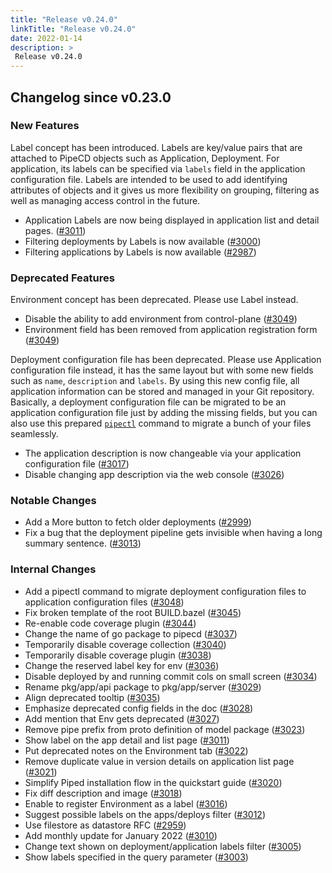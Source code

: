 ```yaml
---
title: "Release v0.24.0"
linkTitle: "Release v0.24.0"
date: 2022-01-14
description: >
 Release v0.24.0
---
```


## Changelog since v0.23.0

### New Features

Label concept has been introduced. Labels are key/value pairs that are attached to PipeCD objects such as Application, Deployment. For application, its labels can be specified via `labels` field in the application configuration file. Labels are intended to be used to add identifying attributes of objects and it gives us more flexibility on grouping, filtering as well as managing access control in the future.

* Application Labels are now being displayed in application list and detail pages. ([#3011](https://github.com/pipe-cd/pipe/pull/3011))
* Filtering deployments by Labels is now available ([#3000](https://github.com/pipe-cd/pipe/pull/3000))
* Filtering applications by Labels is now available ([#2987](https://github.com/pipe-cd/pipe/pull/2987))

### Deprecated Features

Environment concept has been deprecated. Please use Label instead.

* Disable the ability to add environment from control-plane ([#3049](https://github.com/pipe-cd/pipe/pull/3049))
* Environment field has been removed from application registration form ([#3049](https://github.com/pipe-cd/pipe/pull/3051))

Deployment configuration file has been deprecated. Please use Application configuration file instead, it has the same layout but with some new fields such as `name`, `description` and `labels`. By using this new config file, all application information can be stored and managed in your Git repository. Basically, a deployment configuration file can be migrated to be an application configuration file just by adding the missing fields, but you can also use this prepared [`pipectl`](https://pipecd.dev/docs/user-guide/command-line-tool//#migrating-deployment-configuration-files-to-application-configuration-files) command to migrate a bunch of your files seamlessly.

* The application description is now changeable via your application configuration file ([#3017](https://github.com/pipe-cd/pipe/pull/3017))
* Disable changing app description via the web console ([#3026](https://github.com/pipe-cd/pipe/pull/3026))

### Notable Changes

* Add a More button to fetch older deployments ([#2999](https://github.com/pipe-cd/pipe/pull/2999))
* Fix a bug that the deployment pipeline gets invisible when having a long summary sentence. ([#3013](https://github.com/pipe-cd/pipe/pull/3013))

### Internal Changes

* Add a pipectl command to migrate deployment configuration files to application configuration files ([#3048](https://github.com/pipe-cd/pipe/pull/3048))
* Fix broken template of the root BUILD.bazel ([#3045](https://github.com/pipe-cd/pipe/pull/3045))
* Re-enable code coverage plugin ([#3044](https://github.com/pipe-cd/pipe/pull/3044))
* Change the name of go package to pipecd ([#3037](https://github.com/pipe-cd/pipe/pull/3037))
* Temporarily disable coverage collection ([#3040](https://github.com/pipe-cd/pipe/pull/3040))
* Temporarily disable coverage plugin ([#3038](https://github.com/pipe-cd/pipe/pull/3038))
* Change the reserved label key for env ([#3036](https://github.com/pipe-cd/pipe/pull/3036))
* Disable deployed by and running commit cols on small screen ([#3034](https://github.com/pipe-cd/pipe/pull/3034))
* Rename pkg/app/api package to pkg/app/server ([#3029](https://github.com/pipe-cd/pipe/pull/3029))
* Align deprecated tooltip ([#3035](https://github.com/pipe-cd/pipe/pull/3035))
* Emphasize deprecated config fields in the doc ([#3028](https://github.com/pipe-cd/pipe/pull/3028))
* Add mention that Env gets deprecated ([#3027](https://github.com/pipe-cd/pipe/pull/3027))
* Remove pipe prefix from proto definition of model package ([#3023](https://github.com/pipe-cd/pipe/pull/3023))
* Show label on the app detail and list page ([#3011](https://github.com/pipe-cd/pipe/pull/3011))
* Put deprecated notes on the Environment tab ([#3022](https://github.com/pipe-cd/pipe/pull/3022))
* Remove duplicate value in version details on application list page ([#3021](https://github.com/pipe-cd/pipe/pull/3021))
* Simplify Piped installation flow in the quickstart guide ([#3020](https://github.com/pipe-cd/pipe/pull/3020))
* Fix diff description and image ([#3018](https://github.com/pipe-cd/pipe/pull/3018))
* Enable to register Environment as a label ([#3016](https://github.com/pipe-cd/pipe/pull/3016))
* Suggest possible labels on the apps/deploys filter ([#3012](https://github.com/pipe-cd/pipe/pull/3012))
* Use filestore as datastore RFC ([#2959](https://github.com/pipe-cd/pipe/pull/2959))
* Add monthly update for January 2022 ([#3010](https://github.com/pipe-cd/pipe/pull/3010))
* Change text shown on deployment/application labels filter ([#3005](https://github.com/pipe-cd/pipe/pull/3005))
* Show labels specified in the query parameter ([#3003](https://github.com/pipe-cd/pipe/pull/3003))
